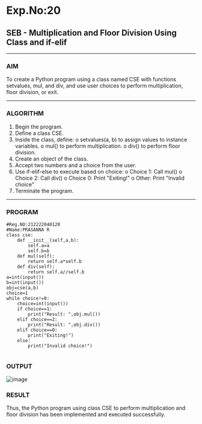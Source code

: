 # Exp.No:20  
## SEB -  Multiplication and Floor Division Using Class and if-elif


---

### AIM  
To create a Python program using a class named CSE with functions setvalues, mul, and div, and use user choices to perform multiplication, floor division, or exit.


---

### ALGORITHM

1.	Begin the program.
2.	Define a class CSE.
3.	Inside the class, define:
   o	setvalues(a, b) to assign values to instance variables.
   o	mul() to perform multiplication.
   o	div() to perform floor division.
4.	Create an object of the class.
5.	Accept two numbers and a choice from the user.
6.	Use if-elif-else to execute based on choice:
   o	Choice 1: Call mul()
   o	Choice 2: Call div()
   o	Choice 0: Print "Exiting!"
   o	Other: Print "Invalid choice"
7.	Terminate the program.

---

### PROGRAM

```
#Reg.NO:212222040120
#Name:PRASANNA R
class cse:
    def __init__(self,a,b):
        self.a=a
        self.b=b
    def mul(self):
        return self.a*self.b
    def div(self):
        return self.a//self.b
a=int(input())
b=int(input())
obj=cse(a,b)
choice=1
while choice!=0:
    choice=int(input())
    if choice==1:
        print("Result: ",obj.mul())
    elif choice==2:
        print("Result: ",obj.div())
    elif choice==0:
        print("Exiting!")
    else:
        print("Invalid choice!")


```

### OUTPUT

![image](https://github.com/user-attachments/assets/22fd91ec-8374-4ca1-9c95-bb17b0f159ea)


### RESULT
Thus, the Python program using class CSE to perform multiplication and floor division has been implemented and executed successfully.

